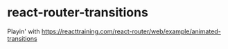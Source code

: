 # react-router-transitions

Playin' with https://reacttraining.com/react-router/web/example/animated-transitions
